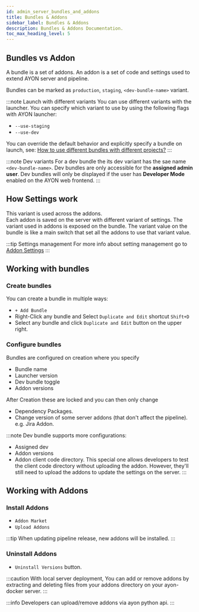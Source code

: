 ```yaml
---
id: admin_server_bundles_and_addons
title: Bundles & Addons
sidebar_label: Bundles & Addons
description: Bundles & Addons Documentation.
toc_max_heading_level: 5
---
```


## Bundles vs Addon
A bundle is a set of addons.
An addon is a set of code and settings used to extend AYON server and pipeline.

Bundles can be marked as `production`, `staging`, `<dev-bundle-name>` variant.

:::note Launch with different variants
You can use different variants with the launcher.
You can specify which variant to use by using the following flags with AYON launcher:
- `--use-staging`
- `--use-dev`

You can override the default behavior and explicitly specify a bundle on launch, see:
[How to use different bundles with different projects?](https://community.ynput.io/t/how-to-use-different-bundles-with-different-projects/1096)
:::
        
:::note Dev variants
For a dev bundle the its dev variant has the sae name `<dev-bundle-name>`.
Dev bundles are only accessible for the **assigned admin user**.
Dev bundles will only be displayed if the user has **Developer Mode** enabled on the AYON web frontend.
:::

## How Settings work

This variant is used across the addons.  
Each addon is saved on the server with different variant of settings.
The variant used in addons is exposed on the bundle.
The variant value on the bundle is like a main switch that set all the addons to use that variant value.

:::tip Settings management
For more info about setting management go to [Addon Settings](admin_server_settings_management.md#addon-settings)
:::

## Working with bundles
### Create bundles
You can create a bundle in multiple ways:
- `+ Add Bundle`
- Right-Click any bundle and Select `Duplicate and Edit` shortcut `Shift+D`
- Select any bundle and click `Duplicate and Edit` button on the upper right.

### Configure bundles

Bundles are configured on creation where you specify
- Bundle name
- Launcher version
- Dev bundle toggle
- Addon versions

After Creation these are locked and you can then only change
- Dependency Packages.
- Change version of some server addons (that don't affect the pipeline). e.g. Jira Addon.

:::note
Dev bundle supports more configurations: 
- Assigned dev
- Addon versions
- Addon client code directory. This special one allows developers to test the client code directory without uploading the addon. 
  However, they'll still need to upload the addons to update the settings on the server. 
:::

## Working with Addons
### Install Addons

- `Addon Market`
- `Upload Addons`

:::tip
When updating pipeline release, new addons will be installed.
:::

### Uninstall Addons
- `Uninstall Versions` button.

:::caution
With local server deployment,
You can add or remove addons by extracting and deleting files from your addons directory on your ayon-docker server.
:::

:::info
Developers can upload/remove addons via ayon python api.
:::